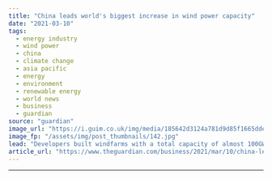 ```yaml
---
title: "China leads world's biggest increase in wind power capacity"
date: "2021-03-10"
tags: 
  - energy industry
  - wind power
  - china
  - climate change
  - asia pacific
  - energy
  - environment
  - renewable energy
  - world news
  - business
  - guardian
source: "guardian"
image_url: "https://i.guim.co.uk/img/media/185642d3124a781d9d85f1665ddeb45c3308655c/0_86_6720_4032/master/6720.jpg?width=460&quality=85&auto=format&fit=max&s=bff038fe5caf9d7a3a20346e473b3986"
image_fp: "/assets/img/post_thumbnails/142.jpg"
lead: "Developers built windfarms with a total capacity of almost 100GW in 2020, a rise of nearly 60% on previous yearChina built more new windfarm capacity in 2020 than the whole world combined in the year before, leading to an annual record for windfarm i..."
article_url: "https://www.theguardian.com/business/2021/mar/10/china-leads-world-increase-wind-power-capacity-windfarms"
---
```


---

